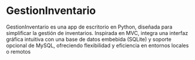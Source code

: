 # GestionInventario
GestionInventario es una app de escritorio en Python, diseñada para simplificar la gestión de inventarios. Inspirada en MVC, integra una interfaz gráfica intuitiva con una base de datos embebida (SQLite) y soporte opcional de MySQL, ofreciendo flexibilidad y eficiencia en entornos locales o remotos
